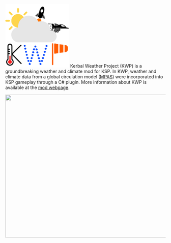 <img width="200" height="200" src="GameData/KerbalWeatherProject/Textures/KWP_icon_small.png"> Kerbal Weather Project (KWP) is a groundbreaking weather and climate mod for KSP. In KWP, weather and climate data from a global circulation model ([MPAS](https://mpas-dev.github.io/)) were incorporated into KSP gameplay through a C# plugin. More information about KWP is available at the [mod webpage](https://kerbalwxproject.space).
<p align="center">
  <img width="800" height="450" src="Figures/olrtoa_hrly.gif">
</p>
